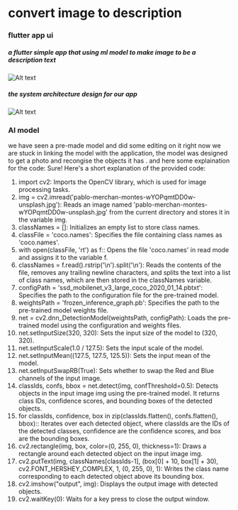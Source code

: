 # convert image to description
### flutter app ui
##### a flutter simple app that using ml model to make image to be a description text
![Alt text](file:///C:/Users/%D9%85%D8%B1%D9%8A%D9%85%20%D8%A8%D9%83%D8%B1/AppData/Local/Packages/5319275A.WhatsAppDesktop_cv1g1gvanyjgm/TempState/0BE77DD17D95207F515C6D0E47FFFDBA/WhatsApp%20Image%202024-03-22%20at%2005.02.32_3349dde8.jpg)
##### the system architecture design for our app
![Alt text](file:///C:/Users/%D9%85%D8%B1%D9%8A%D9%85%20%D8%A8%D9%83%D8%B1/AppData/Local/Packages/5319275A.WhatsAppDesktop_cv1g1gvanyjgm/TempState/FBF90EEDAEDF0543D89CAA9EDCBA273F/WhatsApp%20Image%202024-03-22%20at%2005.02.50_116505a2.jpg)
### AI model
we have seen a pre-made model and did some editing on it 
right now we are stuck in linking the model with the application,
the model was designed to get a photo and recongise the objects it has .
and here some explaination for the code:
Sure! Here's a short explanation of the provided code:

1. import cv2: Imports the OpenCV library, which is used for image processing tasks.
2. img = cv2.imread('pablo-merchan-montes-wYOPqmtDD0w-unsplash.jpg'): Reads an image named 'pablo-merchan-montes-wYOPqmtDD0w-unsplash.jpg' from the current directory and stores it in the variable img.
3. classNames = []: Initializes an empty list to store class names.
4. classFile = 'coco.names': Specifies the file containing class names as 'coco.names'.
5. with open(classFile, 'rt') as f:: Opens the file 'coco.names' in read mode and assigns it to the variable f.
6. classNames = f.read().rstrip('\n').split('\n'): Reads the contents of the file, removes any trailing newline characters, and splits the text into a list of class names, which are then stored in the classNames variable.
7. configPath = 'ssd_mobilenet_v3_large_coco_2020_01_14.pbtxt': Specifies the path to the configuration file for the pre-trained model.
8. weightsPath = 'frozen_inference_graph.pb': Specifies the path to the pre-trained model weights file.
9. net = cv2.dnn_DetectionModel(weightsPath, configPath): Loads the pre-trained model using the configuration and weights files.
10. net.setInputSize(320, 320): Sets the input size of the model to (320, 320).
11. net.setInputScale(1.0 / 127.5): Sets the input scale of the model.
12. net.setInputMean((127.5, 127.5, 125.5)): Sets the input mean of the model.
13. net.setInputSwapRB(True): Sets whether to swap the Red and Blue channels of the input image.
14. classIds, confs, bbox = net.detect(img, confThreshold=0.5): Detects objects in the input image img using the pre-trained model. It returns class IDs, confidence scores, and bounding boxes of the detected objects.
15. for classIds, confidence, box in zip(classIds.flatten(), confs.flatten(), bbox):: Iterates over each detected object, where classIds are the IDs of the detected classes, confidence are the confidence scores, and box are the bounding boxes.
16. cv2.rectangle(img, box, color=(0, 255, 0), thickness=1): Draws a rectangle around each detected object on the input image img.
17. cv2.putText(img, classNames[classIds-1], (box[0] + 10, box[1] + 30), cv2.FONT_HERSHEY_COMPLEX, 1, (0, 255, 0), 1): Writes the class name corresponding to each detected object above its bounding box.
18. cv2.imshow("output", img): Displays the output image with detected objects.
19. cv2.waitKey(0): Waits for a key press to close the output window.




